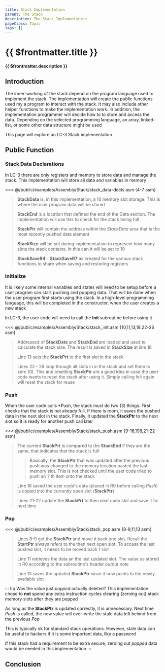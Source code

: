 ```yaml
---
title: Stack Implementation
parent: The Stack
description: The Stack Implementation
pageClass: Topic
tags: []
---
```


<script setup>
import KeyConcepts from '../../.vitepress/components/KeyConcepts.vue';
import QuestionMC from '../../.vitepress/components/QuestionMC.vue';
import QuestionTF from '../../.vitepress/components/QuestionTF.vue';
</script>

# {{ $frontmatter.title }}
**{{ $frontmatter.description }}**

<!-- <KeyConcepts :ConceptArray= "[
{
  Concept:'Abstract Data Type',
  Details:'A model of how a data type works. The program only needs to know how to interact with the construct, but not the inner-workings'
},
{
  Concept:'Stack',
  Details:'A data collection where the last item added to the collection if the first one that can be accessed'
},
{
  Concept:'LIFO',
  Details:'Last In, First Out (LIFO) data accessible collection'
}
]" /> -->

## Introduction
The inner-working of the stack depend on the program language used to implement the stack. The implementation will create the public functions used my a program to interact with the stack. It may also include other helper functions to make the implementation work. In addition, the implementation programmer will decide how to to store and access the data. Depending on the selected programming language, an array, linked-list, or some other data structure might be used

This page will explore an LC-3 Stack implementation

## Public Function

### Stack Data Declarations
In LC-3 there are only registers and memory to store data and manage the stack. This implementation will store all data and variables in memory

<<< @/public/examples/Assembly/Stack/stack_data-decls.asm {4-7 asm}

>**StackData** is, in this implementation, a 10 memory slot storage. This is where the user program data will be stored
>>
>**StackEnd** is a location that defined the end of the Data section. The implementation will use this to check for the stack being full
>>
>**StackPtr** will contain the address within the *StackData* area that is the most recently pushed data element
>>
>**StackSize** will be set during implementation to represent how many slots the stack contains. In this can it will be set to 10
>>
>**StackSaveR4** - **StackSaveR7** as created for the various stack functions to share when saving and restoring registers

### Initialize
It is likely some internal variables and states will need to be setup before a user program can start pushing and popping data. That will be done when the user program first starts using the stack. In a high-level programming language, this will be completed in the constructor, when the user creates a *new* stack

In LC-3, the user code will need to call the **Init** subroutine before using it

<<< @/public/examples/Assembly/Stack/stack_init.asm {10,11,13,18,22-26 asm}

> Addressed of **StackData** and **StackEnd** are loaded and used to calculate the stack size. The result is saved in **StackSize** at line 18
>>
> Line 13 sets the **StackPrt** to the first slot in the stack
>>
> Lines 22 - 26 loop through all slots in in the stack and set them to zero (0). This and resetting **StackPtr** are a good idea in case the user code wants to reset the stack after using it. Simply calling *Init* again will reset the stack for reuse

### Push
When the user code calls *Push, the stack must do two (3) things. First checks that the stack is not already full. If there is room, it saves the pushed data in the next slot in the stack. Finally, it updated the **StackPtr** to the next slot so it is ready for another push call later

<<< @/public/examples/Assembly/Stack/stack_push.asm {9-16,198,21-22 asm}
>The current **StackPrt** is compared to the **StackEnd** if they are the same, that indicates that the stack is full
>> Basically, the **StackPtr** that was updated after the previous push was changed to the memory location pasted the last memory slot. This is not checked until the user code tried to push an 11th item onto the stack
>>
>Line 18 saved the user code's data (placed in R0 before calling *Push*) is copied into the currently open slot (**StackPtr**)
>>
>Lines 21-22 update the **StackPrt** to then next open slot and save it for next time

### Pop
 
<<< @/public/examples/Assembly/Stack/stack_pop.asm {8-9,11,13 asm}
>Lines 8-9 get the **StackPtr** and move it back one slot. Recall the **StartPtr** always refers to the then next open slot. To access the last pushed slot, it needs to be moved back 1 slot
>>
>Line 11 retrieves the data an the last updated slot. The value us stored in R0 according to the subroutine's header *output* note
>>
>Line 13 saves the updated **StackPtr** since it now points to the newly available slot

::: tip Was the value just *popped* actually deleted?
This implementation chose to **not** spend any extra instruction cycles clearing (zeroing out) stack memory slots after they are popped

As long as the **StackPtr** is updated correctly, it is unnecessary. Next time *Push* is called, the new value will over-write the stale data left behind from the previous *Pop*

This is typically ok for standard stack operations. However, stale data can be useful to hackers if it is some important data, like a password

If this stack had a requirement to be extra secure, zeroing out *popped* data would be needed in this implementation
:::


## Conclusion



